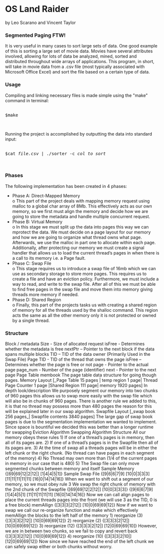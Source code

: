 <h1>OS Land Raider </h1>
by Leo Scarano and Vincent Taylor

<h3>Segmented Paging FTW!</h3>

It is very useful in many cases to sort large sets of data. One good example of 
this is sorting a large set of movie data. Movies have several attributes involved, 
allowing for lots of data be analyzed, mined, sorted and distributed throughout wide 
arrays of applications.  This program, in short, will take in movie data from a .csv
file (most typically associated with Microsoft Office Excel) and sort the file based 
on a certain type of data.

<h3>Usage</h3>

Compiling and linking necessary files is made simple using the "make" command in 
terminal:
<br>
<br>
<pre>$make</pre>
<br>

Running the project is accomplished by outputting the data into standard input:
<br>
<br>
<pre>$cat <em>file.csv</em> | ./sorter -c <em>col_to_sort</em></pre>
<br>

<h3>Phases</h3>

The following implementation has been created in 4 phases:

<ul>
	<li>Phase A: Direct-Mapped Memory</li> 
		o This part of the project deals with mapping memory request using malloc to a global char array of 8Mb. This effectively acts as our own memory, so we first must align the memory and decide how we are going to store the metadata and handle multiple concurrent request. 
	<li>Phase B: Virtual Memory</li>
		o In this stage we must split up the data into pages this way we can mprotect the data. We must decide on a page layout for our memory and how we are going to organize what thread owns what page. Afterwards, we use the malloc in part one to allocate within each page. Additionally, after protecting our memory we must create a signal handler that allows us to load the current thread’s pages in when there is a call to its memory i.e. a Page fault. 
	<li>Phase C: Swap File</li>
		o This stage requires us to introduce a swap file of 16mb which we can use as secondary storage to store more pages. This requires us to create a file and have an eviction policy. Furthermore, we must include a way to read, and write to the swap file. After all of this we must be able to find free pages in the swap file and move them into memory giving threads more memory if needed.
	<li>Phase D: Shared Region</li>
		o Finally, this part of the projects tasks us with creating a shared region of memory for all the threads used by the shalloc command. This region acts the same as all the other memory only it is not protected or owned by a single thread.
</ul>
<h3>Structure</h3>
Block / metadata
	Size - Size of allocated request
	isFree - Determines whether the metadata is free 
	nextPtr – Pointer to the next block if the data spans multiple blocks
	TID – TID of the data owner (Primarily Used in the Swap File)
Page
	TID - TID of the thread that owns the page
	isFree – Determines whether the page is free or not
	page - Pointer to the actual page  
	page_num - Number of the page (identifier)
	next - Pointer to the next page
Page Table membook
	The page table data structure for going though pages.
Memory Layout
[_Page Table 15 pages | temp region 1 page| Thread Page Counter 1 page |Shared Region 111 page| memory 1920 pages]
In depth look/description
	We purposely segment our memory into two chunks of 960 pages this allows us to swap more easily with the swap file which will also be in chunks of 960 pages. There is another rule we added to this, it is that no thread may possess more than 480 pages the reason for this will be explained later in our swap algorithm. 
Swapfile Layout
[_swap book 256 pages_| Swapfile contents 3840 pages] The large gap of swap book pages is due to the segmentation implementation we wanted to implement. Since space is bountiful we decided this was better than a longer runtime for swapping
Eviction Algorithm
Swapping Algorithm Structure
All our memory obeys these rules
1)	If one of a thread’s pages is in memory, then all of its pages are.
2)	If one of a thread’s pages is in the Swapfile then all of its pages are.
3)	At the time of swap all a threads pages will be in either the left chunk or the right chunk. (No thread can have pages in each segment of the memory)
4)	No Thread may own more than (1/4 of the current pages in memory in our case that is 480)
5)	The Swap file can only move segmented chunks between memory and itself
Sample Memory
{[69|69|12|2|12|] [1|4|4|5|1]}
Sample Swap File
{[9|6|6|7|9] [10|0|3|3|3] [11|11|11|11|11] [16|0|14|14|16]}
When we want to shift out a segment of our memory, so we must obey rule 3
	We swap the right chunk of memory with the 2nd chunk of the Swapfile
{[69|69|12|2|12|] [10|0|3|3|3]}
{[9|6|6|7|9] [1|4|4|5|1] [11|11|11|11|11] [16|0|14|14|16]}
Now we can call align pages to place the current threads pages into the front (we will use 3 as the TID, 0 is a free block)
memAllign
{[3|3|3|2|12|] [10|0|69|69|12]}
	Now if we want to swap we call our re-organize function and make which effectively memAllign the blocks to the left half of the memory
1)	 reorganize (3)
{[3|3|3|2|12|] [10|0|69|69|12]}
2)   reorganize (2)
{[3|3|3|2|12|] [10|0|69|69|12]}
3)   reorganize (12)
{[3|3|3|2|12|] [12|0|69|69|10]}
	However, we are in between two chunks, so we fail to copy and revert back
{[3|3|3|2|12|] [10|0|69|69|12]}
	4)   reorganize (10)
{[3|3|3|2|10|] [12|0|69|69|12]}
	Now since we have reached the end of the left chunk we can safely swap either or both chunks without worry.	
</div>
<br>
<br>
<br>
<br>
<br>
